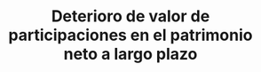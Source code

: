 ---
id: 296-participaciones-en-el-patrimonio-neto-a-largo-plazo
title: 296. Deterioro de valor de participaciones en el patrimonio neto a largo plazo
---